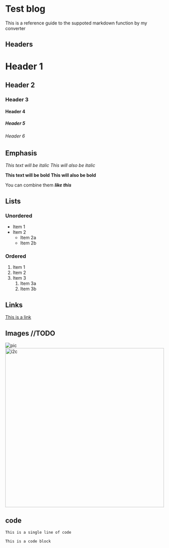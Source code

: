 # Test blog

This is a reference guide to the suppoted markdown function by my converter

## Headers

# Header 1
## Header 2
### Header 3
#### Header 4
##### Header 5
###### Header 6

## Emphasis

*This text will be italic*
_This will also be italic_

**This text will be bold**
__This will also be bold__

You can combine them **_like this_**

## Lists

### Unordered

* Item 1
* Item 2
  * Item 2a
  * Item 2b

### Ordered

1. Item 1
2. Item 2
3. Item 3
   1. Item 3a
   2. Item 3b

## Links

[This is a link](http://www.example.com)

## Images //TODO

![pic](pic/test_blog1.jpg)
<img src="pic/test_blog1.jpg" alt="i2c" width="500"/>


## code

`This is a single line of code`

```
This is a code block
```


